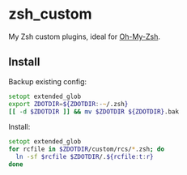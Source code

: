 # zsh_custom

My Zsh custom plugins, ideal for [Oh-My-Zsh][omz].

## Install

Backup existing config:

```zsh
setopt extended_glob
export ZDOTDIR=${ZDOTDIR:-~/.zsh}
[[ -d $ZDOTDIR ]] && mv $ZDOTDIR ${ZDOTDIR}.bak
```

Install:

```zsh
setopt extended_glob
for rcfile in $ZDOTDIR/custom/rcs/*.zsh; do
  ln -sf $rcfile $ZDOTDIR/.${rcfile:t:r}
done
```

[omz]: https://github.com/ohmyzsh/ohmyzsh
